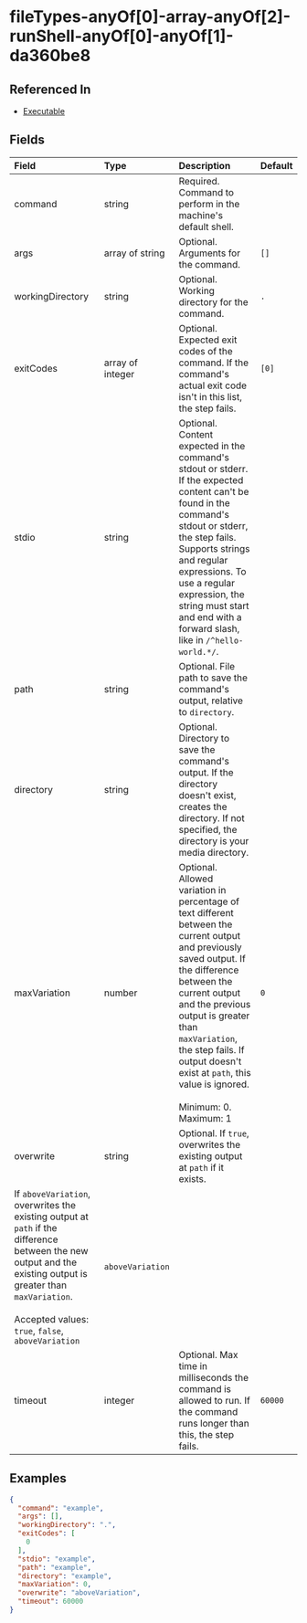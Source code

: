 
# fileTypes-anyOf[0]-array-anyOf[2]-runShell-anyOf[0]-anyOf[1]-da360be8



## Referenced In

- [Executable](/docs/references/schemas/Executable)

## Fields

Field | Type | Description | Default
:-- | :-- | :-- | :--
command | string | Required. Command to perform in the machine's default shell. | 
args | array of string | Optional. Arguments for the command. | ``[]``
workingDirectory | string | Optional. Working directory for the command. | `.`
exitCodes | array of integer | Optional. Expected exit codes of the command. If the command's actual exit code isn't in this list, the step fails. | ``[0]``
stdio | string | Optional. Content expected in the command's stdout or stderr. If the expected content can't be found in the command's stdout or stderr, the step fails. Supports strings and regular expressions. To use a regular expression, the string must start and end with a forward slash, like in `/^hello-world.*/`. | 
path | string | Optional. File path to save the command's output, relative to `directory`. | 
directory | string | Optional. Directory to save the command's output. If the directory doesn't exist, creates the directory. If not specified, the directory is your media directory. | 
maxVariation | number | Optional. Allowed variation in percentage of text different between the current output and previously saved output. If the difference between the current output and the previous output is greater than `maxVariation`, the step fails. If output doesn't exist at `path`, this value is ignored.<br/><br/>Minimum: 0. Maximum: 1 | `0`
overwrite | string | Optional. If `true`, overwrites the existing output at `path` if it exists.
If `aboveVariation`, overwrites the existing output at `path` if the difference between the new output and the existing output is greater than `maxVariation`.<br/><br/>Accepted values: `true`, `false`, `aboveVariation` | `aboveVariation`
timeout | integer | Optional. Max time in milliseconds the command is allowed to run. If the command runs longer than this, the step fails. | `60000`

## Examples

```json
{
  "command": "example",
  "args": [],
  "workingDirectory": ".",
  "exitCodes": [
    0
  ],
  "stdio": "example",
  "path": "example",
  "directory": "example",
  "maxVariation": 0,
  "overwrite": "aboveVariation",
  "timeout": 60000
}
```
